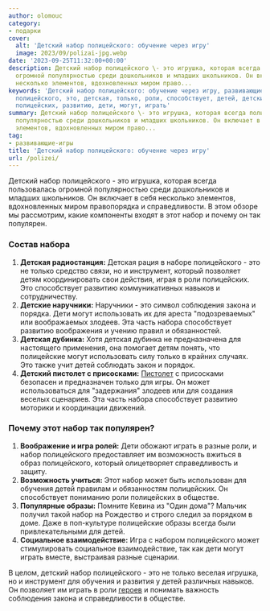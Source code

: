 ```yaml
---
author: olomouc
category:
- подарки
cover:
  alt: 'Детский набор полицейского: обучение через игру'
  image: 2023/09/polizai-jpg.webp
date: '2023-09-25T11:32:00+00:00'
description: Детский набор полицейского \- это игрушка, которая всегда пользовалась
  огромной популярностью среди дошкольников и младших школьников. Он включает в себя
  несколько элементов, вдохновленных миром право...
keywords: 'Детский набор полицейского: обучение через игру, развивающие-игры, набор,
  полицейского, это, детская, только, роли, способствует, детей, детский, набора,
  полицейских, развитию, дети, могут, играть'
summary: Детский набор полицейского \- это игрушка, которая всегда пользовалась огромной
  популярностью среди дошкольников и младших школьников. Он включает в себя несколько
  элементов, вдохновленных миром право...
tag:
- развивающие-игры
title: 'Детский набор полицейского: обучение через игру'
url: /polizei/
---
```


Детский набор полицейского \- это игрушка, которая всегда пользовалась огромной популярностью среди дошкольников и младших школьников. Он включает в себя несколько элементов, вдохновленных миром правопорядка и справедливости. В этом обзоре мы рассмотрим, какие компоненты входят в этот набор и почему он так популярен.

### Состав набора

1. **Детская радиостанция:** Детская рация в наборе полицейского \- это не только средство связи, но и инструмент, который позволяет детям координировать свои действия, играя в роли полицейских. Это способствует развитию коммуникативных навыков и сотрудничеству.
1. **Детские наручники:** Наручники \- это символ соблюдения закона и порядка. Дети могут использовать их для ареста "подозреваемых" или воображаемых злодеев. Эта часть набора способствует развитию воображения и учению правил и обязанностей.
1. **Детская дубинка:** Хотя детская дубинка не предназначена для настоящего применения, она помогает детям понять, что полицейские могут использовать силу только в крайних случаях. Это также учит детей соблюдать закон и порядок.
1. **Детский пистолет с присосками:** [Пистолет](https://www.adora.ru/igrushka-sssr-pistolet-s-pistonami/) с присосками безопасен и предназначен только для игры. Он может использоваться для "задержания" злодеев или для создания веселых сценариев. Эта часть набора способствует развитию моторики и координации движений.

### Почему этот набор так популярен?

1. **Воображение и игра ролей:** Дети обожают играть в разные роли, и набор полицейского предоставляет им возможность вжиться в образ полицейского, который олицетворяет справедливость и защиту.
1. **Возможность учиться:** Этот набор может быть использован для обучения детей правилам и обязанностям полицейских. Он способствует пониманию роли полицейских в обществе.
1. **Популярные образы:** Помните Кевина из "Один дома"? Мальчик получил такой набор на Рождество и строго следил за порядком в доме. Даже в поп-культуре полицейские образы всегда были привлекательными для детей.
1. **Социальное взаимодействие:** Игра с набором полицейского может стимулировать социальное взаимодействие, так как дети могут играть вместе, выстраивая разные сценарии.

В целом, детский набор полицейского \- это не только веселая игрушка, но и инструмент для обучения и развития у детей различных навыков. Он позволяет им играть в роли [героев](https://www.adora.ru/igrushki-ledi-bag/) и понимать важность соблюдения закона и справедливости в обществе.